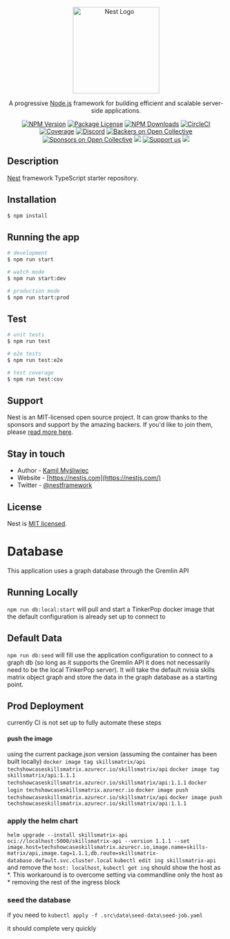 <p align="center">
  <a href="http://nestjs.com/" target="blank"><img src="https://nestjs.com/img/logo-small.svg" width="200" alt="Nest Logo" /></a>
</p>

[circleci-image]: https://img.shields.io/circleci/build/github/nestjs/nest/master?token=abc123def456
[circleci-url]: https://circleci.com/gh/nestjs/nest

  <p align="center">A progressive <a href="http://nodejs.org" target="_blank">Node.js</a> framework for building efficient and scalable server-side applications.</p>
    <p align="center">
<a href="https://www.npmjs.com/~nestjscore" target="_blank"><img src="https://img.shields.io/npm/v/@nestjs/core.svg" alt="NPM Version" /></a>
<a href="https://www.npmjs.com/~nestjscore" target="_blank"><img src="https://img.shields.io/npm/l/@nestjs/core.svg" alt="Package License" /></a>
<a href="https://www.npmjs.com/~nestjscore" target="_blank"><img src="https://img.shields.io/npm/dm/@nestjs/common.svg" alt="NPM Downloads" /></a>
<a href="https://circleci.com/gh/nestjs/nest" target="_blank"><img src="https://img.shields.io/circleci/build/github/nestjs/nest/master" alt="CircleCI" /></a>
<a href="https://coveralls.io/github/nestjs/nest?branch=master" target="_blank"><img src="https://coveralls.io/repos/github/nestjs/nest/badge.svg?branch=master#9" alt="Coverage" /></a>
<a href="https://discord.gg/G7Qnnhy" target="_blank"><img src="https://img.shields.io/badge/discord-online-brightgreen.svg" alt="Discord"/></a>
<a href="https://opencollective.com/nest#backer" target="_blank"><img src="https://opencollective.com/nest/backers/badge.svg" alt="Backers on Open Collective" /></a>
<a href="https://opencollective.com/nest#sponsor" target="_blank"><img src="https://opencollective.com/nest/sponsors/badge.svg" alt="Sponsors on Open Collective" /></a>
  <a href="https://paypal.me/kamilmysliwiec" target="_blank"><img src="https://img.shields.io/badge/Donate-PayPal-ff3f59.svg"/></a>
    <a href="https://opencollective.com/nest#sponsor"  target="_blank"><img src="https://img.shields.io/badge/Support%20us-Open%20Collective-41B883.svg" alt="Support us"></a>
  <a href="https://twitter.com/nestframework" target="_blank"><img src="https://img.shields.io/twitter/follow/nestframework.svg?style=social&label=Follow"></a>
</p>
  <!--[![Backers on Open Collective](https://opencollective.com/nest/backers/badge.svg)](https://opencollective.com/nest#backer)
  [![Sponsors on Open Collective](https://opencollective.com/nest/sponsors/badge.svg)](https://opencollective.com/nest#sponsor)-->

## Description

[Nest](https://github.com/nestjs/nest) framework TypeScript starter repository.

## Installation

```bash
$ npm install
```

## Running the app

```bash
# development
$ npm run start

# watch mode
$ npm run start:dev

# production mode
$ npm run start:prod
```

## Test

```bash
# unit tests
$ npm run test

# e2e tests
$ npm run test:e2e

# test coverage
$ npm run test:cov
```

## Support

Nest is an MIT-licensed open source project. It can grow thanks to the sponsors and support by the amazing backers. If you'd like to join them, please [read more here](https://docs.nestjs.com/support).

## Stay in touch

- Author - [Kamil Myśliwiec](https://kamilmysliwiec.com)
- Website - [https://nestjs.com](https://nestjs.com/)
- Twitter - [@nestframework](https://twitter.com/nestframework)

## License

Nest is [MIT licensed](LICENSE).

# Database

This application uses a graph database through the Gremlin API

## Running Locally

`npm run db:local:start` will pull and start a TinkerPop docker image that the default configuration is already set up to connect to

## Default Data

`npm run db:seed` will fill use the application configuration to connect to a graph db (so long as it supports the Gremlin API it does not necessarily need to be the local TinkerPop server). It will take the default nvisia skills matrix object graph and store the data in the graph database as a starting point.

## Prod Deployment

currently CI is not set up to fully automate these steps

#### push the image

using the current package.json version (assuming the container has been built locally)
`docker image tag skillsmatrix/api techshowcaseskillsmatrix.azurecr.io/skillsmatrix/api`
`docker image tag skillsmatrix/api:1.1.1 techshowcaseskillsmatrix.azurecr.io/skillsmatrix/api:1.1.1`
`docker login techshowcaseskillsmatrix.azurecr.io`
`docker image push techshowcaseskillsmatrix.azurecr.io/skillsmatrix/api`
`docker image push techshowcaseskillsmatrix.azurecr.io/skillsmatrix/api:1.1.1`

### apply the helm chart

`helm upgrade --install skillsmatrix-api oci://localhost:5000/skillsmatrix-api --version 1.1.1 --set image.host=techshowcaseskillsmatrix.azurecr.io,image.name=skills-matrix/api,image.tag=1.1.1,db.route=skillsmatrix-database.default.svc.cluster.local`
`kubectl edit ing skillsmatrix-api` and remove the `host: localhost`, `kubectl get ing` should show the host as \*. This workaround is to overcome setting via commandline only the host as \* removing the rest of the ingress block

### seed the database

if you need to
`kubectl apply -f .src\data\seed-data\seed-job.yaml`

it should complete very quickly
